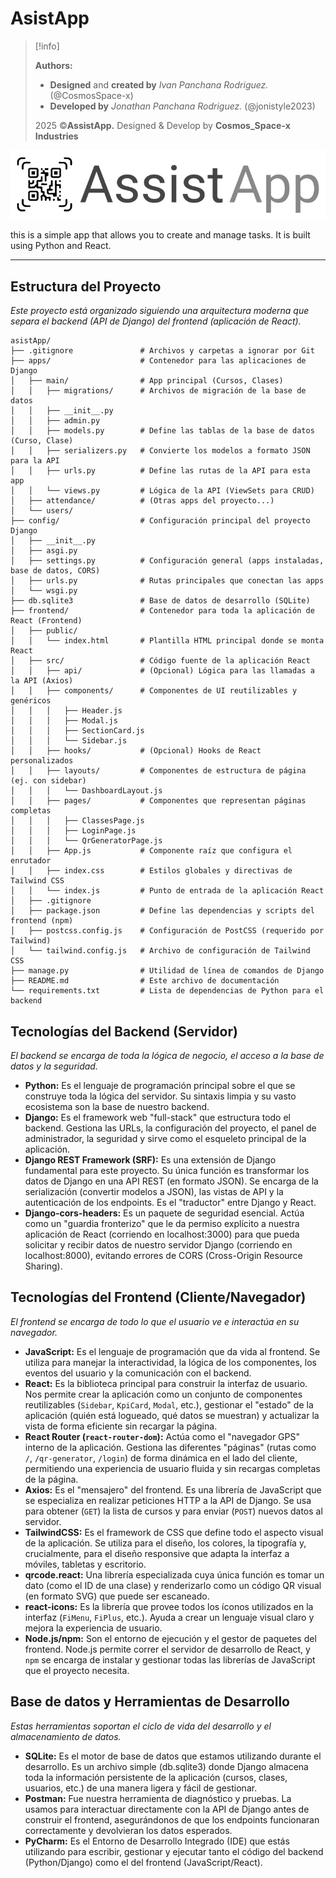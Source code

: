# AsistApp

>[!info]
>
> **Authors:**
>- **Designed** and **created by** _Ivan Panchana Rodriguez._ (@CosmosSpace-x)
>- **Developed by** _Jonathan Panchana Rodriguez._ (@jonistyle2023)
>
> 2025 ©**AssistApp.** Designed & Develop by **Cosmos_Space-x Industries**

![assistAppLogo.png](templates/assets/images/assistApp-Logo.png)

this is a simple app that allows you to create and manage tasks. It is built using Python and React.

---

## **Estructura del Proyecto**

*Este proyecto está organizado siguiendo una arquitectura moderna que separa el backend (API de Django) del frontend (aplicación de React).*

```
asistApp/
├── .gitignore               # Archivos y carpetas a ignorar por Git
├── apps/                    # Contenedor para las aplicaciones de Django
│   ├── main/                # App principal (Cursos, Clases)
│   │   ├── migrations/      # Archivos de migración de la base de datos
│   │   ├── __init__.py
│   │   ├── admin.py
│   │   ├── models.py        # Define las tablas de la base de datos (Curso, Clase)
│   │   ├── serializers.py   # Convierte los modelos a formato JSON para la API
│   │   ├── urls.py          # Define las rutas de la API para esta app
│   │   └── views.py         # Lógica de la API (ViewSets para CRUD)
│   ├── attendance/          # (Otras apps del proyecto...)
│   └── users/
├── config/                  # Configuración principal del proyecto Django
│   ├── __init__.py
│   ├── asgi.py
│   ├── settings.py          # Configuración general (apps instaladas, base de datos, CORS)
│   ├── urls.py              # Rutas principales que conectan las apps
│   └── wsgi.py
├── db.sqlite3               # Base de datos de desarrollo (SQLite)
├── frontend/                # Contenedor para toda la aplicación de React (Frontend)
│   ├── public/
│   │   └── index.html       # Plantilla HTML principal donde se monta React
│   ├── src/                 # Código fuente de la aplicación React
│   │   ├── api/             # (Opcional) Lógica para las llamadas a la API (Axios)
│   │   ├── components/      # Componentes de UI reutilizables y genéricos
│   │   │   ├── Header.js
│   │   │   ├── Modal.js
│   │   │   ├── SectionCard.js
│   │   │   └── Sidebar.js
│   │   ├── hooks/           # (Opcional) Hooks de React personalizados
│   │   ├── layouts/         # Componentes de estructura de página (ej. con sidebar)
│   │   │   └── DashboardLayout.js
│   │   ├── pages/           # Componentes que representan páginas completas
│   │   │   ├── ClassesPage.js
│   │   │   ├── LoginPage.js
│   │   │   └── QrGeneratorPage.js
│   │   ├── App.js           # Componente raíz que configura el enrutador
│   │   ├── index.css        # Estilos globales y directivas de Tailwind CSS
│   │   └── index.js         # Punto de entrada de la aplicación React
│   ├── .gitignore
│   ├── package.json         # Define las dependencias y scripts del frontend (npm)
│   ├── postcss.config.js    # Configuración de PostCSS (requerido por Tailwind)
│   └── tailwind.config.js   # Archivo de configuración de Tailwind CSS
├── manage.py                # Utilidad de línea de comandos de Django
├── README.md                # Este archivo de documentación
└── requirements.txt         # Lista de dependencias de Python para el backend
```

## **Tecnologías del Backend (Servidor)**

*El backend se encarga de toda la lógica de negocio, el acceso a la base de datos y la seguridad.*

- **Python:** Es el lenguaje de programación principal sobre el que se construye toda la lógica del servidor. Su sintaxis limpia y su vasto ecosistema son la base de nuestro backend.
- **Django:** Es el framework web "full-stack" que estructura todo el backend. Gestiona las URLs, la configuración del proyecto, el panel de administrador, la seguridad y sirve como el esqueleto principal de la aplicación.
- **Django REST Framework (SRF):** Es una extensión de Django fundamental para este proyecto. Su única función es transformar los datos de Django en una API REST (en formato JSON). Se encarga de la serialización (convertir modelos a JSON), las vistas de API y la autenticación de los endpoints. Es el "traductor" entre Django y React.
- **Django-cors-headers:** Es un paquete de seguridad esencial. Actúa como un "guardia fronterizo" que le da permiso explícito a nuestra aplicación de React (corriendo en localhost:3000) para que pueda solicitar y recibir datos de nuestro servidor Django (corriendo en localhost:8000), evitando errores de CORS (Cross-Origin Resource Sharing).

## **Tecnologías del Frontend (Cliente/Navegador)**

*El frontend se encarga de todo lo que el usuario ve e interactúa en su navegador.*

- **JavaScript:** Es el lenguaje de programación que da vida al frontend. Se utiliza para manejar la interactividad, la lógica de los componentes, los eventos del usuario y la comunicación con el backend.
- **React:** Es la biblioteca principal para construir la interfaz de usuario. Nos permite crear la aplicación como un conjunto de componentes reutilizables (`Sidebar`, `KpiCard`, `Modal`, etc.), gestionar el "estado" de la aplicación (quién está logueado, qué datos se muestran) y actualizar la vista de forma eficiente sin recargar la página.
- **React Router (`react-router-dom`):** Actúa como el "navegador GPS" interno de la aplicación. Gestiona las diferentes "páginas" (rutas como `/`, `/qr-generator`, `/login`) de forma dinámica en el lado del cliente, permitiendo una experiencia de usuario fluida y sin recargas completas de la página.
- **Axios:** Es el "mensajero" del frontend. Es una librería de JavaScript que se especializa en realizar peticiones HTTP a la API de Django. Se usa para obtener (`GET`) la lista de cursos y para enviar (`POST`) nuevos datos al servidor.
- **TailwindCSS:** Es el framework de CSS que define todo el aspecto visual de la aplicación. Se utiliza para el diseño, los colores, la tipografía y, crucialmente, para el diseño responsive que adapta la interfaz a móviles, tabletas y escritorio.
- **qrcode.react:** Una librería especializada cuya única función es tomar un dato (como el ID de una clase) y renderizarlo como un código QR visual (en formato SVG) que puede ser escaneado.
- **react-icons:** Es la librería que provee todos los íconos utilizados en la interfaz (`FiMenu`, `FiPlus`, etc.). Ayuda a crear un lenguaje visual claro y mejora la experiencia de usuario.
- **Node.js/npm:** Son el entorno de ejecución y el gestor de paquetes del frontend. Node.js permite correr el servidor de desarrollo de React, y `npm` se encarga de instalar y gestionar todas las librerías de JavaScript que el proyecto necesita.

## **Base de datos y Herramientas de Desarrollo**

*Estas herramientas soportan el ciclo de vida del desarrollo y el almacenamiento de datos.*

- **SQLite:** Es el motor de base de datos que estamos utilizando durante el desarrollo. Es un archivo simple (db.sqlite3) donde Django almacena toda la información persistente de la aplicación (cursos, clases, usuarios, etc.) de una manera ligera y fácil de gestionar.
- **Postman:** Fue nuestra herramienta de diagnóstico y pruebas. La usamos para interactuar directamente con la API de Django antes de construir el frontend, asegurándonos de que los endpoints funcionaran correctamente y devolvieran los datos esperados.
- **PyCharm:** Es el Entorno de Desarrollo Integrado (IDE) que estás utilizando para escribir, gestionar y ejecutar tanto el código del backend (Python/Django) como el del frontend (JavaScript/React).